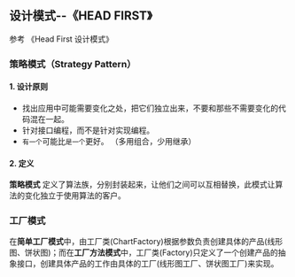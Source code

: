 ## 设计模式--《HEAD FIRST》

参考 《Head First 设计模式》

### 策略模式（Strategy Pattern）

#### 1. 设计原则

* 找出应用中可能需要变化之处，把它们独立出来，不要和那些不需要变化的代码混在一起。
* 针对接口编程，而不是针对实现编程。
* `有一个`可能比`是一个`更好。 （多用组合，少用继承）


#### 2. 定义

**策略模式** 定义了算法族，分别封装起来，让他们之间可以互相替换，此模式让算法的变化独立于使用算法的客户。


### 工厂模式

在**简单工厂模式**中，由工厂类(ChartFactory)根据参数负责创建具体的产品(线形图、饼状图)；而在**工厂方法模式**中，工厂类(Factory)只定义了一个创建产品的抽象接口，创建具体产品的工作由具体的工厂(线形图工厂、饼状图工厂)来实现。